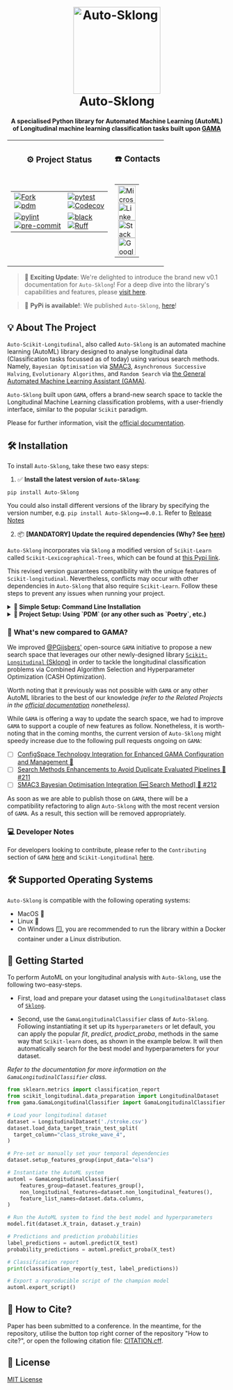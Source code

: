 <!--suppress HtmlDeprecatedAttribute -->
<div align="center">
   <p align="center">
   <h1 align="center">
      <br>
      <a href="https://i.imgur.com/Qu8fIfA.png"><img src="https://i.imgur.com/Qu8fIfA.png" alt="Auto-Sklong" width="200"></a>
      <br>
      Auto-Sklong
      <br>
   </h1>
   <h4 align="center">A specialised Python library for Automated Machine Learning (AutoML) of Longitudinal machine learning classification tasks built upon <a href="https://github.com/openml-labs/gama">GAMA</a> </h4>
   <table align="center">
      <tr>
         <td align="center">
            <h3>⚙️ Project Status</h3>
         </td>
         <td align="center">
            <h3>☎️ Contacts</h3>
         </td>
      </tr>
      <tr>
         <td valign="top">
            <!-- Python-related badges table -->
            <table>
               <tr>
                  <table>
                     <tr>
                        <td>
                           <a href="https://github.com/openml-labs/gama"><img src="https://img.shields.io/badge/Fork-GAMA-green?labelColor=Purple&style=for-the-badge&link=https://github.com/openml-labs/gama" alt="Fork" /></a>
                           <br />
                           <a href="https://pdm.fming.dev">
                           <img alt="pdm" src="https://img.shields.io/badge/pdm-managed-blue?style=for-the-badge&logo=python">
                           </a>
                        </td>
                        <td>
                           <a href="https://pytest.org/">
                           <img alt="pytest" src="https://img.shields.io/badge/pytest-passing-green?style=for-the-badge&logo=pytest">
                           </a><br />
                           <a href="https://codecov.io/gh/Scikit-Longitudinal/Scikit-Longitudinal">
                           <img alt="Codecov" src="https://img.shields.io/badge/coverage-76%25-brightgreen.svg?style=for-the-badge&logo=appveyor">
                           </a>
                        </td>
                     </tr>
                     <tr>
                        <td>
                           <a href="https://www.pylint.org/">
                           <img alt="pylint" src="https://img.shields.io/badge/pylint-checked-blue?style=for-the-badge&logo=python">
                           </a><br />
                           <a href="https://pre-commit.com/">
                           <img alt="pre-commit" src="https://img.shields.io/badge/pre--commit-checked-blue?style=for-the-badge&logo=python">
                           </a>
                        </td>
                        <td>
                           <a href="https://github.com/psf/black">
                           <img alt="black" src="https://img.shields.io/badge/black-formatted-black?style=for-the-badge&logo=python">
                           </a><br />
                           <a href="https://github.com/astral-sh/ruff">
                           <img alt="Ruff" src="https://img.shields.io/badge/Linter-Ruff-brightgreen?style=for-the-badge">
                           </a><br />
                        </td>
                     </tr>
                  </table>
                  <td valign="center">
                     <table>
                        <tr>
                           <td>
                                <a href="mailto:s.g.provost@kent.ac.uk">
                                    <img alt="Microsoft Outlook" src="https://upload.wikimedia.org/wikipedia/commons/d/df/Microsoft_Office_Outlook_%282018%E2%80%93present%29.svg" width="40" height="40">
                                </a><br />
                                <a href="https://linkedin.com/in/simonprovostdev/">
                                    <img alt="LinkedIn" src="https://upload.wikimedia.org/wikipedia/commons/c/ca/LinkedIn_logo_initials.png" width="40" height="40">
                                </a><br />
                                <a href="https://stackoverflow.com/users/9814037/simon-provost">
                                    <img alt="Stack Overflow" src="https://upload.wikimedia.org/wikipedia/commons/e/ef/Stack_Overflow_icon.svg" width="40" height="40">
                                </a><br />
                                <a href="https://scholar.google.com/citations?user=Lv_LddYAAAAJ">
                                    <img alt="Google Scholar" src="https://upload.wikimedia.org/wikipedia/commons/c/c7/Google_Scholar_logo.svg" width="40" height="40">
                                </a>
                            </td>
                        </tr>
                     </table>
                  </td>
               </tr>
            </table>
         </td>
      </tr>
   </table>
</div>


> 🌟 **Exciting Update**: We're delighted to introduce the brand new v0.1 documentation for `Auto-Sklong`! For a
> deep dive into the library's capabilities and features,
> please [visit here](https://simonprovost.github.io/Auto-Sklong/).

> 🎉 **PyPi is available!**: We published `Auto-Sklong`, [here](https://pypi.org/project/Auto-Sklong/)!

## <a id="about-the-project"></a>💡 About The Project

`Auto-Scikit-Longitudinal`, also called `Auto-Sklong` is an automated machine learning (AutoML) library designed to analyse
longitudinal data (Classification tasks focussed as of today) using various search methods. Namely,
`Bayesian Optimisation` via [SMAC3](https://github.com/automl/SMAC3), `Asynchronous Successive Halving`, 
`Evolutionary Algorithms`, and `Random Search` 
via [the General Automated Machine Learning Assistant (GAMA)](https://github.com/openml-labs/gama).

`Auto-Sklong` built upon `GAMA`, offers a brand-new search space to tackle the Longitudinal Machine Learning classification problems,
with a user-friendly interface, similar to the popular `Scikit` paradigm.

Please for further information, visit the [official documentation](https://simonprovost.github.io/scikit-longitudinal/).

## <a id="installation"></a>🛠️ Installation

To install `Auto-Sklong`, take these two easy steps:

1. ✅ **Install the latest version of `Auto-Sklong`**:

```shell
pip install Auto-Sklong
```
You could also install different versions of the library by specifying the version number, 
e.g. `pip install Auto-Sklong==0.0.1`. 
Refer to [Release Notes](https://github.com/simonprovost/auto-sklong/releases)

2. 📦 **[MANDATORY] Update the required dependencies (Why? See [here](https://github.com/pdm-project/pdm/issues/1316#issuecomment-2106457708))**

`Auto-Sklong` incorporates via `Sklong` a modified version of `Scikit-Learn` called `Scikit-Lexicographical-Trees`, 
which can be found at [this Pypi link](https://pypi.org/project/scikit-lexicographical-trees/).

This revised version guarantees compatibility with the unique features of `Scikit-longitudinal`. 
Nevertheless, conflicts may occur with other dependencies in `Auto-Sklong` that also require `Scikit-Learn`. 
Follow these steps to prevent any issues when running your project.

<details>
<summary><strong>🫵 Simple Setup: Command Line Installation</strong></summary>

Say you want to try `Auto-Sklong` in a very simple environment. Such as without a proper `project.toml` file (`Poetry`, `PDM`, etc).
Run the following command:

```shell
pip uninstall scikit-learn scikit-lexicographical-trees && pip install scikit-lexicographical-trees
```
</details>

<details>
<summary><strong>🫵 Project Setup: Using `PDM` (or any other such as `Poetry`, etc.)</strong></summary>

Imagine you have a project being managed by `PDM`, or any other package manager. The example below demonstrates `PDM`. 
Nevertheless, the process is similar for `Poetry` and others. Consult their documentation for instructions on excluding a 
package.

Therefore, to prevent dependency conflicts, you can exclude `Scikit-Learn` by adding the provided configuration 
to your `pyproject.toml` file.

```toml
[tool.pdm.resolution]
excludes = ["scikit-learn"]
```

*This exclusion ensures Scikit-Lexicographical-Trees (used as `Scikit-learn`) is used seamlessly within your project.*
</details>

### 🚀 **What's new compared to GAMA?**

We improved [@PGijsbers'](https://github.com/PGijsbers) open-source `GAMA` initiative to propose a new search space that 
leverages our other newly-designed library
[`Scikit-Longitudinal` (Sklong)](https://github.com/simonprovost/scikit-longitudinal) in order to tackle the longitudinal
classification problems via Combined Algorithm Selection and Hyperparameter Optimization (CASH Optimization).

Worth noting that it previously was not possible with `GAMA` or any other AutoML libraries to the best of our knowledge
_(refer to the Related Projects in the
[official documentation](https://simonprovost.github.io/scikit-longitudinal/) nonetheless)._

While `GAMA` is offering a way to update the search space, we had to improve `GAMA` to support a couple of new features as follow.
Nonetheless, it is worth-noting that in the coming months, the current version of `Auto-Sklong` might speedy increase due 
to the following pull requests ongoing on `GAMA`:

- [ ] [ConfigSpace Technology Integration for Enhanced GAMA Configuration and Management 🥇](https://github.com/openml-labs/gama/pull/210)
- [ ] [Search Methods Enhancements to Avoid Duplicate Evaluated Pipelines 🥈 #211](https://github.com/openml-labs/gama/pull/211)
- [ ] [SMAC3 Bayesian Optimisation Integration [🆕 Search Method] 🥉 #212](https://github.com/openml-labs/gama/pull/212)

As soon as we are able to publish those on `GAMA`, there will be a compatibility refactoring to align 
`Auto-Sklong` with the most recent version of `GAMA`. As a result, this section will be removed appropriately.

### 💻 Developer Notes

For developers looking to contribute, please refer to the `Contributing` section of `GAMA` [here](https://openml-labs.github.io/gama/master/contributing/index.html)
and `Scikit-Longitudinal` [here](https://simonprovost.github.io/scikit-longitudinal/contribution/).

## <a id="Supported-Operating-Systems"></a>🛠️ Supported Operating Systems

`Auto-Sklong` is compatible with the following operating systems:

- MacOS  
- Linux 🐧
- On Windows 🪟, you are recommended to run the library within a Docker container under a Linux distribution.

## <a id="how-to-use"></a></a>🚀 Getting Started

To perform AutoML on your longitudinal analysis with `Auto-Sklong`, use the following two-easy-steps.

- First, load and prepare  your dataset using the `LongitudinalDataset` class of 
[`Sklong`](https://simonprovost.github.io/scikit-longitudinal/).

- Second, use the `GamaLongitudinalClassifier` class of `Auto-Sklong`. 
Following instantiating it set up its `hyperparameters` or let default, you can apply the popular 
_fit_, _predict_, _prodict_proba_, methods in the same way that `Scikit-learn` 
does, as shown in the example below. It will then automatically search for the best model and hyperparameters for your dataset.

_Refer to the documentation for more information on the `GamaLongitudinalClassifier` class._

``` py
from sklearn.metrics import classification_report
from scikit_longitudinal.data_preparation import LongitudinalDataset
from gama.GamaLongitudinalClassifier import GamaLongitudinalClassifier

# Load your longitudinal dataset
dataset = LongitudinalDataset('./stroke.csv')
dataset.load_data_target_train_test_split(
  target_column="class_stroke_wave_4",
)

# Pre-set or manually set your temporal dependencies 
dataset.setup_features_group(input_data="elsa")

# Instantiate the AutoML system
automl = GamaLongitudinalClassifier(
    features_group=dataset.features_group(),
    non_longitudinal_features=dataset.non_longitudinal_features(),
    feature_list_names=dataset.data.columns,
)

# Run the AutoML system to find the best model and hyperparameters
model.fit(dataset.X_train, dataset.y_train)

# Predictions and prediction probabilities
label_predictions = automl.predict(X_test)
probability_predictions = automl.predict_proba(X_test)

# Classification report
print(classification_report(y_test, label_predictions))

# Export a reproducible script of the champion model
automl.export_script() 
```

## <a id="citation"></a>📝 How to Cite?

Paper has been submitted to a conference. In the meantime, for the repository, utilise the button top right corner of the
repository "How to cite?", or open the following citation file: [CITATION.cff](./CITATION.cff).

## <a id="license"></a>🔐 License

[MIT License](./LICENSE)